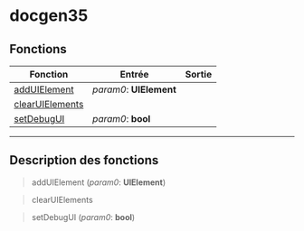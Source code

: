 # docgen35

## Fonctions
|Fonction|Entrée|Sortie|
|-|-|-|
|[addUIElement](#func_0)|*param0*: **UIElement**||
|[clearUIElements](#func_1)|||
|[setDebugUI](#func_2)|*param0*: **bool**||


***
## Description des fonctions

<a id="func_0"></a>
> addUIElement (*param0*: **UIElement**)

<a id="func_1"></a>
> clearUIElements

<a id="func_2"></a>
> setDebugUI (*param0*: **bool**)

